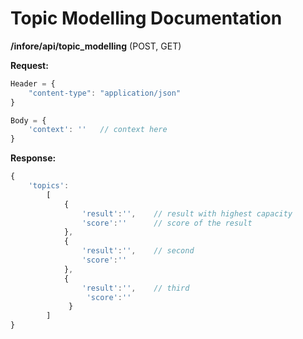 # Topic Modelling Documentation

__/infore/api/topic_modelling__ (POST, GET)

__Request:__ 
```js
Header = {
    "content-type": "application/json"
}

Body = {
    'context': ''   // context here
}
```
__Response:__

```js
{
    'topics':
        [
            {
                'result':'',    // result with highest capacity
                'score':''      // score of the result
            }, 
            {
                'result':'',    // second
                'score':''
            }, 
            {
                'result':'',    // third
                 'score':''
             }
        ]
}
```
